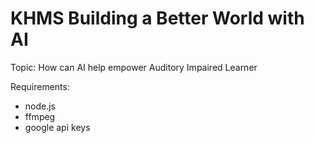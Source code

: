 # KHMS Building a Better World with AI

Topic: How can AI help empower Auditory Impaired Learner

Requirements:

- node.js
- ffmpeg
- google api keys
